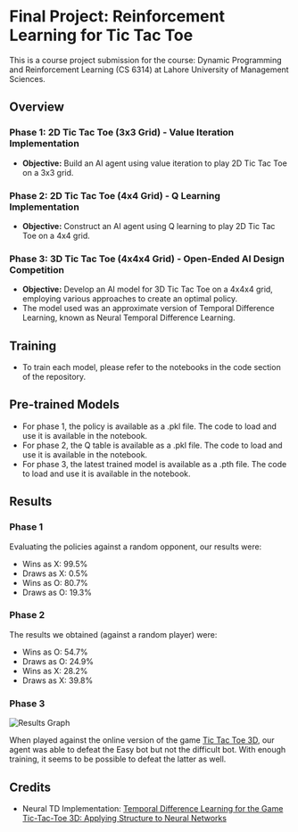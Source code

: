 # Final Project: Reinforcement Learning for Tic Tac Toe

This is a course project submission for the course: Dynamic Programming and Reinforcement Learning (CS 6314) at Lahore University of Management Sciences.

## Overview

### Phase 1: 2D Tic Tac Toe (3x3 Grid) - Value Iteration Implementation

- **Objective:** Build an AI agent using value iteration to play 2D Tic Tac Toe on a 3x3 grid.

### Phase 2: 2D Tic Tac Toe (4x4 Grid) - Q Learning Implementation

- **Objective:** Construct an AI agent using Q learning to play 2D Tic Tac Toe on a 4x4 grid.

### Phase 3: 3D Tic Tac Toe (4x4x4 Grid) - Open-Ended AI Design Competition

- **Objective:** Develop an AI model for 3D Tic Tac Toe on a 4x4x4 grid, employing various approaches to create an optimal policy.
- The model used was an approximate version of Temporal Difference Learning, known as Neural Temporal Difference Learning.

## Training

- To train each model, please refer to the notebooks in the code section of the repository.

## Pre-trained Models

- For phase 1, the policy is available as a .pkl file. The code to load and use it is available in the notebook.
- For phase 2, the Q table is available as a .pkl file. The code to load and use it is available in the notebook.
- For phase 3, the latest trained model is available as a .pth file. The code to load and use it is available in the notebook.

## Results

### Phase 1

Evaluating the policies against a random opponent, our results were:

- Wins as X: 99.5%
- Draws as X: 0.5%
- Wins as O: 80.7%
- Draws as O: 19.3%

### Phase 2

The results we obtained (against a random player) were:

- Wins as O: 54.7%
- Draws as O: 24.9%
- Wins as X: 28.2%
- Draws as X: 39.8%

### Phase 3

![](https://i.imgur.com/ov4wXiT.png "Results Graph")

When played against the online version of the game [Tic Tac Toe 3D](https://www.mathsisfun.com/games/foursight-3d-tic-tac-toe.html), our agent was able to defeat the Easy bot but not the difficult bot. With enough training, it seems to be possible to defeat the latter as well.

## Credits

- Neural TD Implementation: [Temporal Difference Learning for the Game Tic-Tac-Toe 3D: Applying Structure to Neural Networks](https://www.ai.rug.nl/~mwiering/GROUP/ARTICLES/TTT3D_FINAL.pdf)
